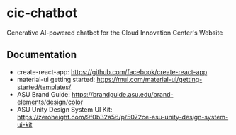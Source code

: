 # cic-chatbot
Generative AI-powered chatbot for the Cloud Innovation Center's Website

## Documentation

- create-react-app: <https://github.com/facebook/create-react-app>
- material-ui getting started: <https://mui.com/material-ui/getting-started/templates/>
- ASU Brand Guide: <https://brandguide.asu.edu/brand-elements/design/color>
- ASU Unity Design System UI Kit: <https://zeroheight.com/9f0b32a56/p/5072ce-asu-unity-design-system-ui-kit>

